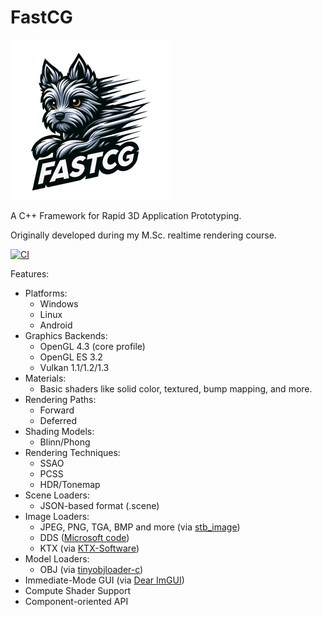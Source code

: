 # FastCG

<img src="https://github.com/pboechat/FastCG/blob/master/resources/logo.png" alt="FastCG" height="256px"></img>

A C++ Framework for Rapid 3D Application Prototyping.

Originally developed during my M.Sc. realtime rendering course.

[![CI](https://github.com/pboechat/FastCG/actions/workflows/ci-pipeline.yml/badge.svg?branch=main)](https://github.com/pboechat/FastCG/actions/workflows/ci-pipeline.yml)

Features:

- Platforms:
    - Windows
    - Linux
    - Android
- Graphics Backends:
    - OpenGL 4.3 (core profile)
    - OpenGL ES 3.2
    - Vulkan 1.1/1.2/1.3
- Materials:
    - Basic shaders like solid color, textured, bump mapping, and more.
- Rendering Paths:
    - Forward
    - Deferred
- Shading Models:
    - Blinn/Phong
- Rendering Techniques:
    - SSAO
    - PCSS
    - HDR/Tonemap
- Scene Loaders:
    - JSON-based format (.scene)
- Image Loaders:
    - JPEG, PNG, TGA, BMP and more (via [stb_image](https://github.com/nothings/stb/blob/master/stb_image.h))
    - DDS ([Microsoft code](https://learn.microsoft.com/en-us/windows/uwp/gaming/complete-code-for-ddstextureloader))
    - KTX (via [KTX-Software](https://github.com/KhronosGroup/KTX-Software))
- Model Loaders:
    - OBJ (via [tinyobjloader-c](https://github.com/syoyo/tinyobjloader-c))
- Immediate-Mode GUI (via [Dear ImGUI](https://github.com/ocornut/imgui))
- Compute Shader Support
- Component-oriented API
